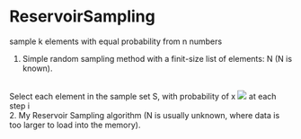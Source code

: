 # ReservoirSampling
sample k elements with equal probability from n numbers
1. Simple random sampling method with a finit-size list of elements: N (N is known).
<br>
Select each element in the sample set S, with probability of x <img src="https://latex.codecogs.com/svg.latex?\Large&space;x=\frac{K-|S|}{N-i}=\frac{K}{N}" /> at each step i

<br>
2. My Reservoir Sampling algorithm (N is usually unknown, where data is too larger to load into the memory).
